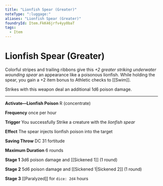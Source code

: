 ```yaml
---
title: "Lionfish Spear (Greater)"
noteType: ":luggage:"
aliases: "Lionfish Spear (Greater)"
foundryId: Item.FkK46jrfv4yy0baT
tags:
  - Item
---
```


# Lionfish Spear (Greater)

Colorful stripes and trailing ribbons give this _+2 greater striking underwater wounding spear_ an appearance like a poisonous lionfish. While holding the spear, you gain a +2 item bonus to Athletic checks to [[Swim]].

Strikes with this weapon deal an additional 1d6 poison damage.

* * *

**Activate—Lionfish Poison** R (concentrate)

**Frequency** once per hour

**Trigger** You successfully Strike a creature with the _lionfish spear_

**Effect** The spear injects lionfish poison into the target

**Saving Throw** DC 31 fortitude

**Maximum Duration** 6 rounds

**Stage 1** 3d6 poison damage and [[Sickened 1]] (1 round)

**Stage 2** 5d6 poison damage and [[Sickened 1|Sickened 2]] (1 round)

**Stage 3** [[Paralyzed]] for `dice: 2d4` hours
